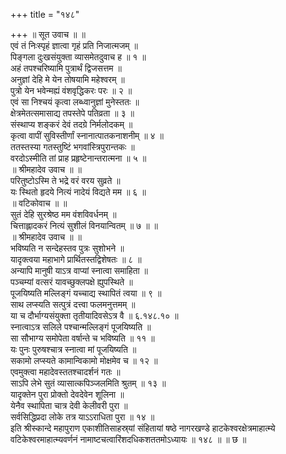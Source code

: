 +++
title = "१४८"

+++
॥ सूत उवाच ॥ ॥  
एवं तं निःस्पृहं ज्ञात्वा गृहं प्रति निजात्मजम् ॥  
पिङ्गला दुःखसंयुक्ता व्यासमेतदुवाच ह ॥ १ ॥  
अहं तपश्चरिष्यामि पुत्रार्थं द्विजसत्तम ॥  
अनुज्ञां देहि मे येन तोषयामि महेश्वरम् ॥  
पुत्रो येन भवेन्मह्यं वंशवृद्धिकरः परः ॥ २ ॥  
एवं सा निश्चयं कृत्वा लब्ध्वानुज्ञां मुनेस्ततः ॥  
क्षेत्रमेतत्समासाद्य तपस्तेपे पतिव्रता ॥ ३ ॥  
संस्थाप्य शङ्करं देवं तदग्रे निर्मलोदकम् ॥  
कृत्वा वापीं सुविस्तीर्णां स्नानात्पातकनाशनीम् ॥ ४ ॥  
ततस्तस्या गतस्तुष्टिं भगवांस्त्रिपुरान्तकः ॥  
वरदोऽस्मीति तां प्राह प्रहृष्टेनान्तरात्मना ॥ ५ ॥  
॥ श्रीमहादेव उवाच ॥ ॥  
परितुष्टोऽस्मि ते भद्रे वरं वरय सुव्रते ॥  
यः स्थितो हृदये नित्यं नादेयं विद्यते मम ॥ ६ ॥  
॥ वटिकोवाच ॥ ॥  
सुतं देहि सुरश्रेष्ठ मम वंशविवर्धनम् ॥  
चित्ताह्लादकरं नित्यं सुशीलं विनयान्वितम् ॥ ७ ॥ ॥  
॥ श्रीमहादेव उवाच ॥ ॥  
भविष्यति न सन्देहस्तव पुत्रः सुशोभने ॥  
यादृक्त्वया महाभागे प्रार्थितस्तद्विशेषतः ॥ ८ ॥  
अन्यापि मानुषी याऽत्र वाप्यां स्नात्वा समाहिता ॥  
पञ्चम्यां वत्सरं यावच्छुक्लपक्षे ह्युपस्थिते ॥  
पूजयिष्यति मल्लिङ्गं यच्चाद्य स्थापितं त्वया ॥ ९ ॥  
साथ लप्स्यति सत्पुत्रं दत्त्वा फलमनुत्तमम् ॥  
या च दौर्भाग्यसंयुक्ता तृतीयादिवसेऽत्र वै ॥ ६.१४८.१० ॥  
स्नात्वाऽत्र सलिले पश्चान्मल्लिङ्गं पूजयिष्यति ॥  
सा सौभाग्य समोपेता वर्षान्ते च भविष्यति ॥ ११ ॥  
यः पुनः पुरुषश्चात्र स्नात्वा मां पूजयिष्यति ॥  
सकामो लप्स्यते कामान्विकामो मोक्षमेव च ॥ १२ ॥  
एवमुक्त्वा महादेवस्ततश्चादर्शनं गतः ॥  
साऽपि लेभे सुतं व्यासात्कपिञ्जलमिति श्रुतम् ॥ १३ ॥  
यादृक्तेन पुरा प्रोक्तो देवदेवेन शूलिना ॥  
येनैव स्थापिता चात्र देवी केलीवरी पुरा ॥  
सर्वसिद्धिप्रदा लोके तत्र याऽऽराधिता पुरा ॥ १४ ॥  
इति श्रीस्कान्दे महापुराण एकाशीतिसाहस्र्यां संहितायां षष्ठे नागरखण्डे हाटकेश्वरक्षेत्रमाहात्म्ये वटिकेश्वरमाहात्म्यवर्णनं नामाष्टचत्वारिंशदधिकशततमोऽध्यायः ॥ १४८ ॥ ॥ छ ॥